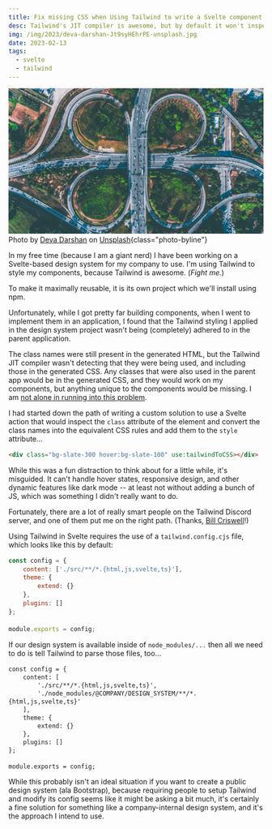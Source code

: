 ```yaml
---
title: Fix missing CSS when Using Tailwind to write a Svelte component library
desc: Tailwind's JIT compiler is awesome, but by default it won't inspect installed component libraries.
img: /img/2023/deva-darshan-Jt9syHEhrPE-unsplash.jpg
date: 2023-02-13
tags:
  - svelte
  - tailwind
---
```


![Cloverleaf shaped highway interchange](/img/2023/deva-darshan-Jt9syHEhrPE-unsplash.jpg)
Photo by <a href="https://unsplash.com/@darshan394?utm_source=unsplash&utm_medium=referral&utm_content=creditCopyText">Deva Darshan</a> on <a href="https://unsplash.com/photos/Jt9syHEhrPE?utm_source=unsplash&utm_medium=referral&utm_content=creditCopyText">Unsplash</a>{class="photo-byline"}

In my free time (because I am a giant nerd) I have been working on a Svelte-based design system for my company to use. I'm using Tailwind to style my components, because Tailwind is awesome. (_Fight me._)

To make it maximally reusable, it is its own project which we'll install using npm.

Unfortunately, while I got pretty far building components, when I went to implement them in an application, I found that the Tailwind styling I applied in the design system project wasn't being (completely) adhered to in the parent application.

The class names were still present in the generated HTML, but the Tailwind JIT compiler wasn't detecting that they were being used, and including those in the generated CSS. Any classes that were also used in the parent app would be in the generated CSS, and they would work on my components, but anything unique to the components would be missing. I am [not alone in running into this problem](https://github.com/svelte-add/svelte-add/issues/180).

I had started down the path of writing a custom solution to use a Svelte action that would inspect the `class` attribute of the element and convert the class names into the equivalent CSS rules and add them to the `style` attribute...

```html
<div class="bg-slate-300 hover:bg-slate-100" use:tailwindToCSS></div>
```

While this was a fun distraction to think about for a little while, it's misguided. It can't handle hover states, responsive design, and other dynamic features like dark mode -- at least not without adding a bunch of JS, which was something I didn't really want to do.

Fortunately, there are a lot of really smart people on the Tailwind Discord server, and one of them put me on the right path. (Thanks, [Bill Criswell](https://github.com/crswll)!)

Using Tailwind in Svelte requires the use of a `tailwind.config.cjs` file, which looks like this by default:

```js
const config = {
	content: ['./src/**/*.{html,js,svelte,ts}'],
	theme: {
		extend: {}
	},
	plugins: []
};

module.exports = config;
```

If our design system is available inside of `node_modules/...` then all we need to do is tell Tailwind to parse those files, too...

```js/3
const config = {
	content: [
		'./src/**/*.{html,js,svelte,ts}',
		'./node_modules/@COMPANY/DESIGN_SYSTEM/**/*.{html,js,svelte,ts}'
	],
	theme: {
		extend: {}
	},
	plugins: []
};

module.exports = config;
```

While this probably isn't an ideal situation if you want to create a public design system (ala Bootstrap), because requiring people to setup Tailwind and modify its config seems like it might be asking a bit much, it's certainly a fine solution for something like a company-internal design system, and it's the approach I intend to use.
